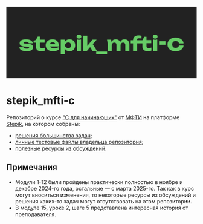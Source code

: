 ![stepik_mfti-c](/repository/images/README.png)

# stepik_mfti-c

Репозиторий о курсе ["C для начинающих"](https://stepik.org/course/57680/syllabus) от [МФТИ](https://mipt.ru) на платформе [Stepik](https://stepik.org), на котором собраны: 
- [решения большинства задач](/course/);
- [личные тестовые файлы владельца репозитория](/test/);
- [полезные ресурсы из обсуждений](resources.md).


## Примечания
- Модули 1-12 были пройдены практически полностью в ноябре и декабре 2024-го года, остальные — с марта 2025-го. Так как в курс могут вноситься изменения, то некоторые ресурсы из обсуждений и решения каких-то задач могут отсутствовать на этом репозитории.
- В модуле 15, уроке 2, шаге 5 представлена интересная история от преподавателя.
